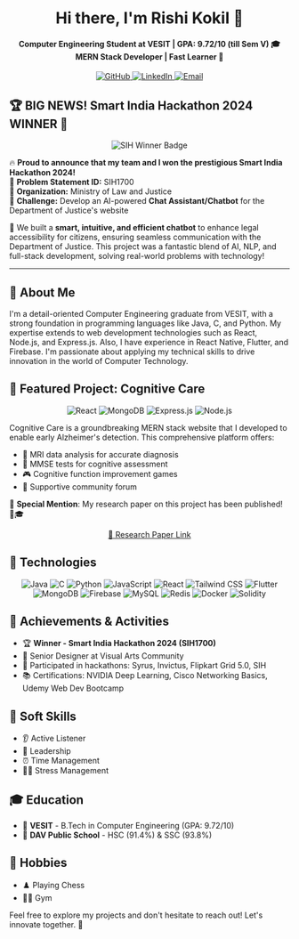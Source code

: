 <h1 align="center">Hi there, I'm Rishi Kokil 🚀</h1> 
<h4 align="center">
  <strong>Computer Engineering Student at VESIT | GPA: 9.72/10 (till Sem V) 🎓</strong><br>
  MERN Stack Developer | Fast Learner 🧠
</h4>

<p align="center">
  <a href="https://github.com/Rishi-Kokil" target="_blank">
    <img src="https://img.shields.io/badge/GitHub-181717?style=for-the-badge&logo=github&logoColor=white" alt="GitHub" />
  </a>
  <a href="https://linkedin.com/rishi-kokil-vesit" target="_blank">
    <img src="https://img.shields.io/badge/LinkedIn-0077B5?style=for-the-badge&logo=linkedin&logoColor=white" alt="LinkedIn" />
  </a>
  <a href="mailto:rishikokil@gmail.com">
    <img src="https://img.shields.io/badge/Gmail-D14836?style=for-the-badge&logo=gmail&logoColor=white" alt="Email" />
  </a>
</p>

## 🏆 **BIG NEWS! Smart India Hackathon 2024 WINNER 🎉**  

<p align="center">
  <img src="https://img.shields.io/badge/Smart%20India%20Hackathon%202024%20Winner-white?style=for-the-badge&color=white&labelColor=000000" alt="SIH Winner Badge" />
</p>


🔥 **Proud to announce that my team and I won the prestigious Smart India Hackathon 2024!**  
📌 **Problem Statement ID:** SIH1700  
📌 **Organization:** Ministry of Law and Justice  
📌 **Challenge:** Develop an AI-powered **Chat Assistant/Chatbot** for the Department of Justice's website  

🚀 We built a **smart, intuitive, and efficient chatbot** to enhance legal accessibility for citizens, ensuring seamless communication with the Department of Justice. This project was a fantastic blend of AI, NLP, and full-stack development, solving real-world problems with technology!  

---

## 🚀 About Me

I'm a detail-oriented Computer Engineering graduate from VESIT, with a strong foundation in programming languages like Java, C, and Python. My expertise extends to web development technologies such as React, Node.js, and Express.js. Also, I have experience in React Native, Flutter, and Firebase. I'm passionate about applying my technical skills to drive innovation in the world of Computer Technology.

## 🎨 Featured Project: Cognitive Care

<p align="center">
  <img src="https://img.shields.io/badge/React-61DAFB?style=for-the-badge&logo=react&logoColor=black" alt="React" />
  <img src="https://img.shields.io/badge/MongoDB-47A248?style=for-the-badge&logo=mongodb&logoColor=white" alt="MongoDB" />
  <img src="https://img.shields.io/badge/Express.js-000000?style=for-the-badge&logo=express&logoColor=white" alt="Express.js" />
  <img src="https://img.shields.io/badge/Node.js-339933?style=for-the-badge&logo=node.js&logoColor=white" alt="Node.js" />
</p>

Cognitive Care is a groundbreaking MERN stack website that I developed to enable early Alzheimer's detection. This comprehensive platform offers:

- 🧠 MRI data analysis for accurate diagnosis
- 📝 MMSE tests for cognitive assessment
- 🎮 Cognitive function improvement games
- 💬 Supportive community forum

🎉 **Special Mention**: My research paper on this project has been published! 📜🎓  
<p align="center"><a href="https://alochana.org/wp-content/uploads/21-AJ2408.pdf">📃 Research Paper Link</a></p>

## 🔧 Technologies 

<p align="center">
  <img src="https://img.shields.io/badge/Java-007396?style=for-the-badge&logo=java&logoColor=white" alt="Java" />
  <img src="https://img.shields.io/badge/C-A8B9CC?style=for-the-badge&logo=c&logoColor=black" alt="C" />
  <img src="https://img.shields.io/badge/Python-3776AB?style=for-the-badge&logo=python&logoColor=white" alt="Python" />
  <img src="https://img.shields.io/badge/JavaScript-F7DF1E?style=for-the-badge&logo=javascript&logoColor=black" alt="JavaScript" />
  <img src="https://img.shields.io/badge/React-61DAFB?style=for-the-badge&logo=react&logoColor=black" alt="React" />
  <img src="https://img.shields.io/badge/Tailwind_CSS-38B2AC?style=for-the-badge&logo=tailwind-css&logoColor=white" alt="Tailwind CSS" />
  <img src="https://img.shields.io/badge/Flutter-02569B?style=for-the-badge&logo=flutter&logoColor=white" alt="Flutter" />
  <img src="https://img.shields.io/badge/MongoDB-47A248?style=for-the-badge&logo=mongodb&logoColor=white" alt="MongoDB" />
  <img src="https://img.shields.io/badge/Firebase-FFCA28?style=for-the-badge&logo=firebase&logoColor=black" alt="Firebase" />
  <img src="https://img.shields.io/badge/MySQL-4479A1?style=for-the-badge&logo=mysql&logoColor=white" alt="MySQL" />
  <img src="https://img.shields.io/badge/Redis-DC382D?style=for-the-badge&logo=redis&logoColor=white" alt="Redis" />
  <img src="https://img.shields.io/badge/Docker-2496ED?style=for-the-badge&logo=docker&logoColor=white" alt="Docker" />
  <img src="https://img.shields.io/badge/Solidity-363636?style=for-the-badge&logo=solidity&logoColor=white" alt="Solidity" />

</p>

## 🌟 Achievements & Activities

- 🏆 **Winner - Smart India Hackathon 2024 (SIH1700)**  
- 🎨 Senior Designer at Visual Arts Community  
- 🚀 Participated in hackathons: Syrus, Invictus, Flipkart Grid 5.0, SIH  
- 📚 Certifications: NVIDIA Deep Learning, Cisco Networking Basics, Udemy Web Dev Bootcamp  

## 🌈 Soft Skills

- 👂 Active Listener  
- 🎯 Leadership  
- ⏰ Time Management  
- 🧘‍♂️ Stress Management  

## 🎓 Education

- 🏫 **VESIT** - B.Tech in Computer Engineering (GPA: 9.72/10)  
- 🏫 **DAV Public School** - HSC (91.4%) & SSC (93.8%)  

## 🌺 Hobbies

- ♟️ Playing Chess  
- 🏋️‍♂️ Gym  

Feel free to explore my projects and don't hesitate to reach out! Let's innovate together. 🚀
